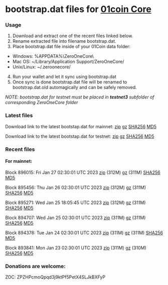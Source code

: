 # bootstrap.dat files for [01coin Core](https://01coin.io)

### Usage

1. Download and extract one of the recent files linked below.
2. Rename extracted file into filename bootstrap.dat.
3. Place bootstrap.dat file inside of your 01Coin data folder:
 - Windows: %APPDATA%\ZeroOneCore\
 - Mac OS: ~/Library/Application Support/ZeroOneCore/
 - Unix/Linux: ~/.zeroonecore/
4. Run your wallet and let it sync using bootstrap.dat
5. Once sync is done bootstrap.dat file will be renamed to bootstrap.dat.old automagically and can be safely removed.

_NOTE: bootstrap.dat for testnet must be placed in **testnet3** subfolder of corresponding ZeroOneCore folder_

### Latest files
Download link to the latest bootstap.dat for mainnet: [zip](https://files.01coin.io/mainnet/bootstrap.dat.zip) [gz](https://files.01coin.io/mainnet/bootstrap.dat.tar.gz) [SHA256](https://files.01coin.io/mainnet/sha256.txt) [MD5](https://files.01coin.io/mainnet/md5.txt)

Download link to the latest bootstap.dat for testnet: [zip](https://files.01coin.io/testnet/bootstrap.dat.zip) [gz](https://files.01coin.io/testnet/bootstrap.dat.tar.gz) [SHA256](https://files.01coin.io/testnet/sha256.txt) [MD5](https://files.01coin.io/testnet/md5.txt)

### Recent files

#### For mainnet:

Block 896015: Fri Jan 27 02:30:01 UTC 2023 [zip](https://files.01coin.io/mainnet/2023-01-27/bootstrap.dat.zip) (312M) [gz](https://files.01coin.io/mainnet/2023-01-27/bootstrap.dat.tar.gz) (311M) [SHA256](https://files.01coin.io/mainnet/2023-01-27/sha256.txt) [MD5](https://files.01coin.io/mainnet/2023-01-27/md5.txt)

Block 895456: Thu Jan 26 02:30:01 UTC 2023 [zip](https://files.01coin.io/mainnet/2023-01-26/bootstrap.dat.zip) (312M) [gz](https://files.01coin.io/mainnet/2023-01-26/bootstrap.dat.tar.gz) (311M) [SHA256](https://files.01coin.io/mainnet/2023-01-26/sha256.txt) [MD5](https://files.01coin.io/mainnet/2023-01-26/md5.txt)

Block 895271: Wed Jan 25 18:05:45 UTC 2023 [zip](https://files.01coin.io/mainnet/2023-01-25/bootstrap.dat.zip) (312M) [gz](https://files.01coin.io/mainnet/2023-01-25/bootstrap.dat.tar.gz) (311M) [SHA256](https://files.01coin.io/mainnet/2023-01-25/sha256.txt) [MD5](https://files.01coin.io/mainnet/2023-01-25/md5.txt)

Block 894707: Wed Jan 25 02:30:01 UTC 2023 [zip](https://files.01coin.io/mainnet/2023-01-25/bootstrap.dat.zip) (311M) [gz](https://files.01coin.io/mainnet/2023-01-25/bootstrap.dat.tar.gz) (311M) [SHA256](https://files.01coin.io/mainnet/2023-01-25/sha256.txt) [MD5](https://files.01coin.io/mainnet/2023-01-25/md5.txt)

Block 894378: Tue Jan 24 02:30:01 UTC 2023 [zip](https://files.01coin.io/mainnet/2023-01-24/bootstrap.dat.zip) (311M) [gz](https://files.01coin.io/mainnet/2023-01-24/bootstrap.dat.tar.gz) (311M) [SHA256](https://files.01coin.io/mainnet/2023-01-24/sha256.txt) [MD5](https://files.01coin.io/mainnet/2023-01-24/md5.txt)

Block 893841: Mon Jan 23 02:30:01 UTC 2023 [zip](https://files.01coin.io/mainnet/2023-01-23/bootstrap.dat.zip) (311M) [gz](https://files.01coin.io/mainnet/2023-01-23/bootstrap.dat.tar.gz) (310M) [SHA256](https://files.01coin.io/mainnet/2023-01-23/sha256.txt) [MD5](https://files.01coin.io/mainnet/2023-01-23/md5.txt)


### Donations are welcome:

ZOC: ZPZHPcmoQpqd3j9ktPf5PetX4SLJkBXFyP
